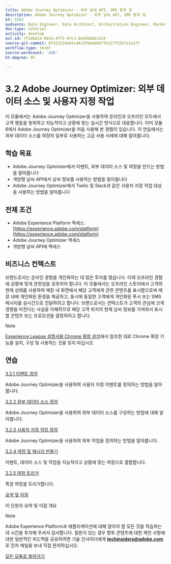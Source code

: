 ```yaml
---
title: Adobe Journey Optimizer - 외부 날씨 API, SMS 동작 등
description: Adobe Journey Optimizer - 외부 날씨 API, SMS 동작 등
kt: 5342
audience: Data Engineer, Data Architect, Orchestration Engineer, Marketer
doc-type: tutorial
activity: develop
exl-id: 7f3d6dcb-845d-4ff1-97c3-8e93b8d2c624
source-git-commit: 07153124eb3cd4c07bbabb6f7b137f525fa1a27f
workflow-type: tm+mt
source-wordcount: '436'
ht-degree: 0%

---
```


# 3.2 Adobe Journey Optimizer: 외부 데이터 소스 및 사용자 지정 작업

이 모듈에서는 Adobe Journey Optimizer을 사용하여 온라인과 오프라인 모두에서 고객 행동을 청취하고 지능적이고 상황에 맞는 실시간 방식으로 대응합니다. 이미 모듈 6에서 Adobe Journey Optimizer을 처음 사용해 본 경험이 있습니다. 이 연습에서는 외부 데이터 소스를 여정의 일부로 사용하는 고급 사용 사례에 대해 알아봅니다.

## 학습 목표

- Adobe Journey Optimizer에서 이벤트, 외부 데이터 소스 및 여정을 만드는 방법을 알아봅니다
- 개방형 날씨 API에서 날씨 정보를 사용하는 방법을 알아봅니다
- Adobe Journey Optimizer에서 Twilio 및 Slack과 같은 사용자 지정 작업 대상을 사용하는 방법을 알아봅니다

## 전제 조건

- Adobe Experience Platform 액세스: [https://experience.adobe.com/platform](https://experience.adobe.com/platform)
- Adobe Journey Optimizer 액세스
- 개방형 날씨 API에 액세스

## 비즈니스 컨텍스트

브랜드로서는 온라인 경험을 개인화하는 데 많은 투자를 했습니다. 이제 오프라인 경험에 상황에 맞게 관련성을 갖추어야 합니다.
이 모듈에서는 오프라인 스토어에서 고객의 현재 상태를 사용하여 매장 내 화면에서 해당 고객에게 관련 콘텐츠를 표시함으로써 매장 내에 개인화된 환경을 제공하고, 동시에 동일한 고객에게 개인화된 푸시 또는 SMS 메시지를 실시간으로 전달하려고 합니다.
브랜드로서는 컨텍스트가 고객의 관심에 크게 영향을 미친다는 사실을 이해하므로 해당 고객 위치의 현재 날씨 정보를 가져와서 표시할 콘텐츠 또는 프로모션을 결정하려고 합니다.

>[!NOTE]
>
>[Experience League 설명서용 Chrome 확장 설치](../../gettingstarted/gettingstarted/ex1.md)에서 참조한 대로 Chrome 확장 기능을 설치, 구성 및 사용하는 것을 잊지 마십시오

## 연습

[3.2.1 이벤트 정의](./ex1.md)

Adobe Journey Optimizer을 사용하여 사용자 지정 이벤트를 정의하는 방법을 알아봅니다.

[3.2.2 외부 데이터 소스 정의](./ex2.md)

Adobe Journey Optimizer을 사용하여 외부 데이터 소스를 구성하는 방법에 대해 알아봅니다.

[3.2.3 사용자 지정 작업 정의](./ex3.md)

Adobe Journey Optimizer을 사용하여 외부 작업을 정의하는 방법을 알아봅니다.

[3.2.4 여정 및 메시지 만들기](./ex4.md)

이벤트, 데이터 소스 및 작업을 지능적이고 상황에 맞는 여정으로 결합합니다.

[3.2.5 여정 트리거](./ex5.md)

특정 여정을 트리거합니다.

[요약 및 이점](./summary.md)

이 단원의 요약 및 이점 개요

>[!NOTE]
>
>Adobe Experience Platform과 애플리케이션에 대해 알아야 할 모든 것을 학습하는 데 시간을 투자해 주셔서 감사합니다. 질문이 있는 경우 향후 콘텐츠에 대한 제안 사항에 대한 일반적인 피드백을 공유하려면 기술 인사이더에게 **techinsiders@adobe.com**&#x200B;로 전자 메일을 보내 직접 문의하십시오.

[모든 모듈로 돌아가기](../../../overview.md)

